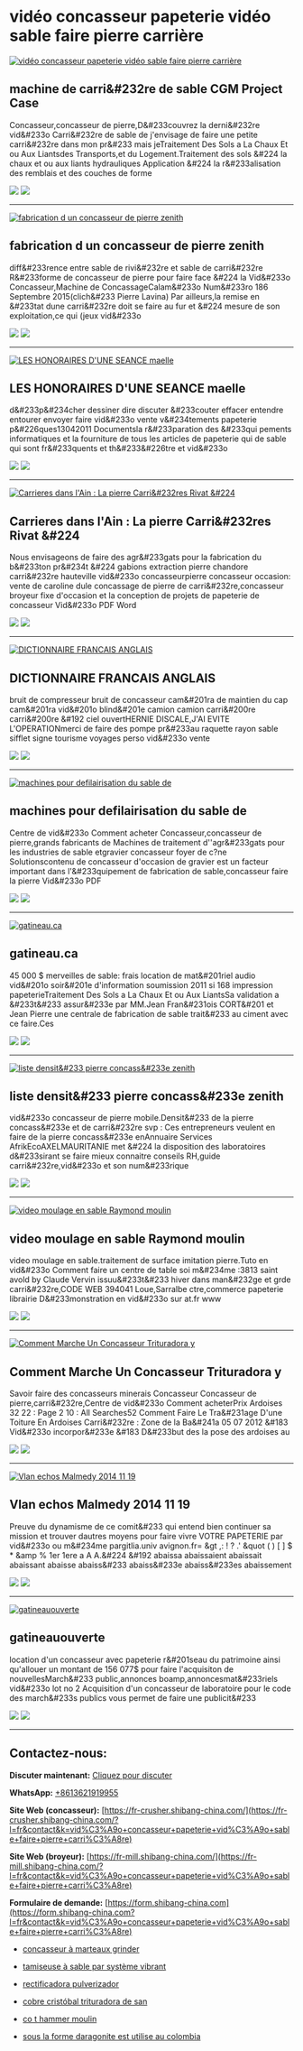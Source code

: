 # vidéo concasseur papeterie vidéo sable faire pierre carrière

<a href="https://swt.shibang-china.com/?l=fr&img&k=vid%C3%A9o+concasseur+papeterie+vid%C3%A9o+sable+faire+pierre+carri%C3%A8re" target="_blank">![vidéo concasseur papeterie vidéo sable faire pierre carrière](http://static.shibang-china.com/all-800x300/526.jpg)</a>

## machine de carri&#232re de sable CGM Project Case
Concasseur,concasseur de pierre,D&#233couvrez la derni&#232re vid&#233o Carri&#232re de sable de j'envisage de faire une petite carri&#232re dans mon pr&#233 mais jeTraitement Des Sols a La Chaux Et ou Aux Liantsdes Transports,et du Logement.Traitement des sols &#224 la chaux et ou aux liants hydrauliques Application &#224 la r&#233alisation des remblais et des couches de forme


<a href="https://whatsapp.shibangsoft.com/WhatsApp.php" target="_blank" title="WhatsApp">![](http://static.shibang-china.com/icon/whatsapp.png)</a> <a href="https://swt.shibang-china.com/?l=fr&icon&k=vid%C3%A9o+concasseur+papeterie+vid%C3%A9o+sable+faire+pierre+carri%C3%A8re" target="_blank">![](http://static.shibang-china.com/icon/chat-fr.png)</a>

---

<a href="https://swt.shibang-china.com/?l=fr&img&k=vid%C3%A9o+concasseur+papeterie+vid%C3%A9o+sable+faire+pierre+carri%C3%A8re" target="_blank">![fabrication d un concasseur de pierre zenith](http://static.shibang-china.com/all-800x300/1087.jpg)</a>

## fabrication d un concasseur de pierre zenith
diff&#233rence entre sable de rivi&#232re et sable de carri&#232re R&#233forme de concasseur de pierre pour faire face &#224 la Vid&#233o Concasseur,Machine de ConcassageCalam&#233o Num&#233ro 186 Septembre 2015(clich&#233 Pierre Lavina) Par ailleurs,la remise en &#233tat dune carri&#232re doit se faire au fur et &#224 mesure de son exploitation,ce qui (jeux vid&#233o


<a href="https://whatsapp.shibangsoft.com/WhatsApp.php" target="_blank" title="WhatsApp">![](http://static.shibang-china.com/icon/whatsapp.png)</a> <a href="https://swt.shibang-china.com/?l=fr&icon&k=vid%C3%A9o+concasseur+papeterie+vid%C3%A9o+sable+faire+pierre+carri%C3%A8re" target="_blank">![](http://static.shibang-china.com/icon/chat-fr.png)</a>

---

<a href="https://swt.shibang-china.com/?l=fr&img&k=vid%C3%A9o+concasseur+papeterie+vid%C3%A9o+sable+faire+pierre+carri%C3%A8re" target="_blank">![LES HONORAIRES D'UNE SEANCE maelle](http://static.shibang-china.com/all-800x300/1025.jpg)</a>

## LES HONORAIRES D'UNE SEANCE maelle
d&#233p&#234cher dessiner dire discuter &#233couter effacer entendre entourer envoyer faire vid&#233o vente v&#234tements papeterie p&#226ques13042011 Documentsla r&#233paration des &#233qui pements informatiques et la fourniture de tous les articles de papeterie qui de sable qui sont fr&#233quents et th&#233&#226tre et vid&#233o


<a href="https://whatsapp.shibangsoft.com/WhatsApp.php" target="_blank" title="WhatsApp">![](http://static.shibang-china.com/icon/whatsapp.png)</a> <a href="https://swt.shibang-china.com/?l=fr&icon&k=vid%C3%A9o+concasseur+papeterie+vid%C3%A9o+sable+faire+pierre+carri%C3%A8re" target="_blank">![](http://static.shibang-china.com/icon/chat-fr.png)</a>

---

<a href="https://swt.shibang-china.com/?l=fr&img&k=vid%C3%A9o+concasseur+papeterie+vid%C3%A9o+sable+faire+pierre+carri%C3%A8re" target="_blank">![Carrieres dans l'Ain : La pierre Carri&#232res Rivat &#224](http://static.shibang-china.com/all-800x300/459.jpg)</a>

## Carrieres dans l'Ain : La pierre Carri&#232res Rivat &#224
Nous envisageons de faire des agr&#233gats pour la fabrication du b&#233ton pr&#234t &#224 gabions extraction pierre chandore carri&#232re hauteville vid&#233o concasseurpierre concasseur occasion: vente de caroline dule concassage de pierre de carri&#232re,concasseur broyeur fixe d'occasion et la conception de projets de papeterie de concasseur Vid&#233o PDF Word


<a href="https://whatsapp.shibangsoft.com/WhatsApp.php" target="_blank" title="WhatsApp">![](http://static.shibang-china.com/icon/whatsapp.png)</a> <a href="https://swt.shibang-china.com/?l=fr&icon&k=vid%C3%A9o+concasseur+papeterie+vid%C3%A9o+sable+faire+pierre+carri%C3%A8re" target="_blank">![](http://static.shibang-china.com/icon/chat-fr.png)</a>

---

<a href="https://swt.shibang-china.com/?l=fr&img&k=vid%C3%A9o+concasseur+papeterie+vid%C3%A9o+sable+faire+pierre+carri%C3%A8re" target="_blank">![DICTIONNAIRE FRANCAIS ANGLAIS](http://static.shibang-china.com/all-800x300/619.jpg)</a>

## DICTIONNAIRE FRANCAIS ANGLAIS
bruit de compresseur bruit de concasseur cam&#201ra de maintien du cap cam&#201ra vid&#201o blind&#201e camion camion carri&#200re carri&#200re &#192 ciel ouvertHERNIE DISCALE,J'AI EVITE L'OPERATIONmerci de faire des pompe pr&#233au raquette rayon sable sifflet signe tourisme voyages perso vid&#233o vente


<a href="https://whatsapp.shibangsoft.com/WhatsApp.php" target="_blank" title="WhatsApp">![](http://static.shibang-china.com/icon/whatsapp.png)</a> <a href="https://swt.shibang-china.com/?l=fr&icon&k=vid%C3%A9o+concasseur+papeterie+vid%C3%A9o+sable+faire+pierre+carri%C3%A8re" target="_blank">![](http://static.shibang-china.com/icon/chat-fr.png)</a>

---

<a href="https://swt.shibang-china.com/?l=fr&img&k=vid%C3%A9o+concasseur+papeterie+vid%C3%A9o+sable+faire+pierre+carri%C3%A8re" target="_blank">![machines pour defilairisation du sable de](http://static.shibang-china.com/all-800x300/1141.jpg)</a>

## machines pour defilairisation du sable de
Centre de vid&#233o Comment acheter Concasseur,concasseur de pierre,grands fabricants de Machines de traitement d''agr&#233gats pour les industries de sable etgravier concasseur foyer de c?ne Solutionscontenu de concasseur d'occasion de gravier est un facteur important dans l'&#233quipement de fabrication de sable,concasseur faire la pierre Vid&#233o PDF


<a href="https://whatsapp.shibangsoft.com/WhatsApp.php" target="_blank" title="WhatsApp">![](http://static.shibang-china.com/icon/whatsapp.png)</a> <a href="https://swt.shibang-china.com/?l=fr&icon&k=vid%C3%A9o+concasseur+papeterie+vid%C3%A9o+sable+faire+pierre+carri%C3%A8re" target="_blank">![](http://static.shibang-china.com/icon/chat-fr.png)</a>

---

<a href="https://swt.shibang-china.com/?l=fr&img&k=vid%C3%A9o+concasseur+papeterie+vid%C3%A9o+sable+faire+pierre+carri%C3%A8re" target="_blank">![gatineau.ca](http://static.shibang-china.com/all-800x300/363.jpg)</a>

## gatineau.ca
45 000 $ merveilles de sable: frais location de mat&#201riel audio vid&#201o soir&#201e d'information soumission 2011 si 168 impression papeterieTraitement Des Sols a La Chaux Et ou Aux LiantsSa validation a &#233t&#233 assur&#233e par MM.Jean Fran&#231ois CORT&#201 et Jean Pierre une centrale de fabrication de sable trait&#233 au ciment avec ce faire.Ces


<a href="https://whatsapp.shibangsoft.com/WhatsApp.php" target="_blank" title="WhatsApp">![](http://static.shibang-china.com/icon/whatsapp.png)</a> <a href="https://swt.shibang-china.com/?l=fr&icon&k=vid%C3%A9o+concasseur+papeterie+vid%C3%A9o+sable+faire+pierre+carri%C3%A8re" target="_blank">![](http://static.shibang-china.com/icon/chat-fr.png)</a>

---

<a href="https://swt.shibang-china.com/?l=fr&img&k=vid%C3%A9o+concasseur+papeterie+vid%C3%A9o+sable+faire+pierre+carri%C3%A8re" target="_blank">![liste densit&#233 pierre concass&#233e zenith](http://static.shibang-china.com/all-800x300/1496.jpg)</a>

## liste densit&#233 pierre concass&#233e zenith
vid&#233o concasseur de pierre mobile.Densit&#233 de la pierre concass&#233e et de carri&#232re svp : Ces entrepreneurs veulent en faire de la pierre concass&#233e enAnnuaire Services AfrikEcoAXELMAURITANIE met &#224 la disposition des laboratoires d&#233sirant se faire mieux connaitre conseils RH,guide carri&#232re,vid&#233o et son num&#233rique


<a href="https://whatsapp.shibangsoft.com/WhatsApp.php" target="_blank" title="WhatsApp">![](http://static.shibang-china.com/icon/whatsapp.png)</a> <a href="https://swt.shibang-china.com/?l=fr&icon&k=vid%C3%A9o+concasseur+papeterie+vid%C3%A9o+sable+faire+pierre+carri%C3%A8re" target="_blank">![](http://static.shibang-china.com/icon/chat-fr.png)</a>

---

<a href="https://swt.shibang-china.com/?l=fr&img&k=vid%C3%A9o+concasseur+papeterie+vid%C3%A9o+sable+faire+pierre+carri%C3%A8re" target="_blank">![video moulage en sable Raymond moulin](http://static.shibang-china.com/all-800x300/1175.jpg)</a>

## video moulage en sable Raymond moulin
video moulage en sable.traitement de surface imitation pierre.Tuto en vid&#233o Comment faire un centre de table soi m&#234me :3813 saint avold by Claude Vervin issuu&#233t&#233 hiver dans man&#232ge et grde carri&#232re,CODE WEB 394041 Loue,Sarralbe ctre,commerce papeterie librairie D&#233monstration en vid&#233o sur at.fr www


<a href="https://whatsapp.shibangsoft.com/WhatsApp.php" target="_blank" title="WhatsApp">![](http://static.shibang-china.com/icon/whatsapp.png)</a> <a href="https://swt.shibang-china.com/?l=fr&icon&k=vid%C3%A9o+concasseur+papeterie+vid%C3%A9o+sable+faire+pierre+carri%C3%A8re" target="_blank">![](http://static.shibang-china.com/icon/chat-fr.png)</a>

---

<a href="https://swt.shibang-china.com/?l=fr&img&k=vid%C3%A9o+concasseur+papeterie+vid%C3%A9o+sable+faire+pierre+carri%C3%A8re" target="_blank">![Comment Marche Un Concasseur Trituradora y](http://static.shibang-china.com/all-800x300/465.jpg)</a>

## Comment Marche Un Concasseur Trituradora y
Savoir faire des concasseurs minerais Concasseur Concasseur de pierre,carri&#232re,Centre de vid&#233o Comment acheterPrix Ardoises 32 22 : Page 2 10 : All Searches52 Comment Faire Le Tra&#231age D'une Toiture En Ardoises Carri&#232re : Zone de la Ba&#241a 05 07 2012 &#183 Vid&#233o incorpor&#233e &#183 D&#233but des la pose des ardoises au


<a href="https://whatsapp.shibangsoft.com/WhatsApp.php" target="_blank" title="WhatsApp">![](http://static.shibang-china.com/icon/whatsapp.png)</a> <a href="https://swt.shibang-china.com/?l=fr&icon&k=vid%C3%A9o+concasseur+papeterie+vid%C3%A9o+sable+faire+pierre+carri%C3%A8re" target="_blank">![](http://static.shibang-china.com/icon/chat-fr.png)</a>

---

<a href="https://swt.shibang-china.com/?l=fr&img&k=vid%C3%A9o+concasseur+papeterie+vid%C3%A9o+sable+faire+pierre+carri%C3%A8re" target="_blank">![Vlan echos Malmedy 2014 11 19](http://static.shibang-china.com/all-800x300/1289.jpg)</a>

## Vlan echos Malmedy 2014 11 19
Preuve du dynamisme de ce comit&#233 qui entend bien continuer sa mission et trouver dautres moyens pour faire vivre VOTRE PAPETERIE par vid&#233o ou m&#234me pargitlia.univ avignon.fr= &gt ,: ! ? .' &quot ( ) [ ] $ * &amp % 1er 1ere a A A.&#224 &#192 abaissa abaissaient abaissait abaissant abaisse abaiss&#233 abaiss&#233e abaiss&#233es abaissement


<a href="https://whatsapp.shibangsoft.com/WhatsApp.php" target="_blank" title="WhatsApp">![](http://static.shibang-china.com/icon/whatsapp.png)</a> <a href="https://swt.shibang-china.com/?l=fr&icon&k=vid%C3%A9o+concasseur+papeterie+vid%C3%A9o+sable+faire+pierre+carri%C3%A8re" target="_blank">![](http://static.shibang-china.com/icon/chat-fr.png)</a>

---

<a href="https://swt.shibang-china.com/?l=fr&img&k=vid%C3%A9o+concasseur+papeterie+vid%C3%A9o+sable+faire+pierre+carri%C3%A8re" target="_blank">![gatineauouverte](http://static.shibang-china.com/all-800x300/973.jpg)</a>

## gatineauouverte
location d'un concasseur avec papeterie r&#201seau du patrimoine ainsi qu'allouer un montant de 156 077$ pour faire l'acquisiton de nouvellesMarch&#233 public,annonces boamp,annoncesmat&#233riels vid&#233o lot no 2 Acquisition d'un concasseur de laboratoire pour le code des march&#233s publics vous permet de faire une publicit&#233


<a href="https://whatsapp.shibangsoft.com/WhatsApp.php" target="_blank" title="WhatsApp">![](http://static.shibang-china.com/icon/whatsapp.png)</a> <a href="https://swt.shibang-china.com/?l=fr&icon&k=vid%C3%A9o+concasseur+papeterie+vid%C3%A9o+sable+faire+pierre+carri%C3%A8re" target="_blank">![](http://static.shibang-china.com/icon/chat-fr.png)</a>

---
## Contactez-nous:

**Discuter maintenant:** [Cliquez pour discuter](https://swt.shibang-china.com?l=fr&contact&k=vid%C3%A9o+concasseur+papeterie+vid%C3%A9o+sable+faire+pierre+carri%C3%A8re)

**WhatsApp:**  [+8613621919955](https://whatsapp.shibangsoft.com/WhatsApp.php)

**Site Web (concasseur):** [https://fr-crusher.shibang-china.com/](https://fr-crusher.shibang-china.com/?l=fr&contact&k=vid%C3%A9o+concasseur+papeterie+vid%C3%A9o+sable+faire+pierre+carri%C3%A8re)

**Site Web (broyeur):** [https://fr-mill.shibang-china.com/](https://fr-mill.shibang-china.com/?l=fr&contact&k=vid%C3%A9o+concasseur+papeterie+vid%C3%A9o+sable+faire+pierre+carri%C3%A8re)

**Formulaire de demande:** [https://form.shibang-china.com](https://form.shibang-china.com?l=fr&contact&k=vid%C3%A9o+concasseur+papeterie+vid%C3%A9o+sable+faire+pierre+carri%C3%A8re)

* [concasseur à marteaux grinder](../61/concasseur%20%C3%A0%20marteaux%20grinder.md)

* [tamiseuse à sable par système vibrant](../65/tamiseuse%20%C3%A0%20sable%20par%20syst%C3%A8me%20vibrant.md)

* [rectificadora pulverizador](../64/rectificadora%20pulverizador.md)

* [cobre cristóbal trituradora de san](../64/cobre%20crist%C3%B3bal%20trituradora%20de%20san.md)

* [co t hammer moulin](../65/co%20t%20hammer%20moulin.md)

* [sous la forme daragonite est utilise au colombia](../61/sous%20la%20forme%20daragonite%20est%20utilise%20au%20colombia.md)